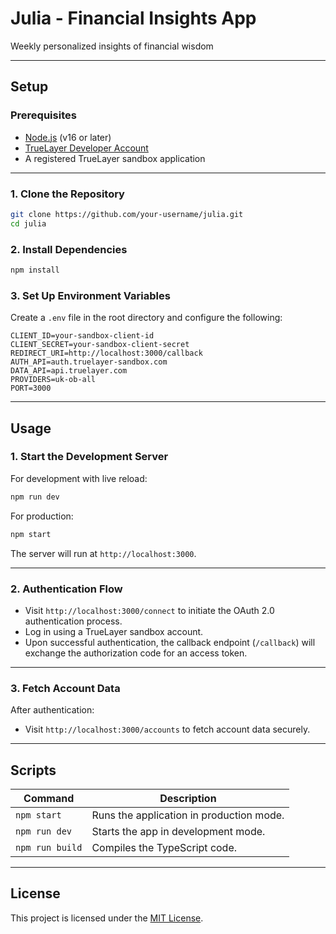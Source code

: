 # Julia - Financial Insights App

Weekly personalized insights of financial wisdom

---

## **Setup**

### **Prerequisites**
- [Node.js](https://nodejs.org/) (v16 or later)
- [TrueLayer Developer Account](https://console.truelayer.com/)
- A registered TrueLayer sandbox application

---

### **1. Clone the Repository**
```bash
git clone https://github.com/your-username/julia.git
cd julia
```

### **2. Install Dependencies**
```bash
npm install
```

### **3. Set Up Environment Variables**
Create a `.env` file in the root directory and configure the following:
```plaintext
CLIENT_ID=your-sandbox-client-id
CLIENT_SECRET=your-sandbox-client-secret
REDIRECT_URI=http://localhost:3000/callback
AUTH_API=auth.truelayer-sandbox.com
DATA_API=api.truelayer.com
PROVIDERS=uk-ob-all
PORT=3000
```

---

## **Usage**

### **1. Start the Development Server**
For development with live reload:
```bash
npm run dev
```

For production:
```bash
npm start
```

The server will run at `http://localhost:3000`.

---

### **2. Authentication Flow**
- Visit `http://localhost:3000/connect` to initiate the OAuth 2.0 authentication process.
- Log in using a TrueLayer sandbox account.
- Upon successful authentication, the callback endpoint (`/callback`) will exchange the authorization code for an access token.

---

### **3. Fetch Account Data**
After authentication:
- Visit `http://localhost:3000/accounts` to fetch account data securely.

---

## **Scripts**

| Command         | Description                              |
|------------------|------------------------------------------|
| `npm start`     | Runs the application in production mode. |
| `npm run dev`   | Starts the app in development mode.      |
| `npm run build` | Compiles the TypeScript code.            |

---

## **License**

This project is licensed under the [MIT License](LICENSE).
